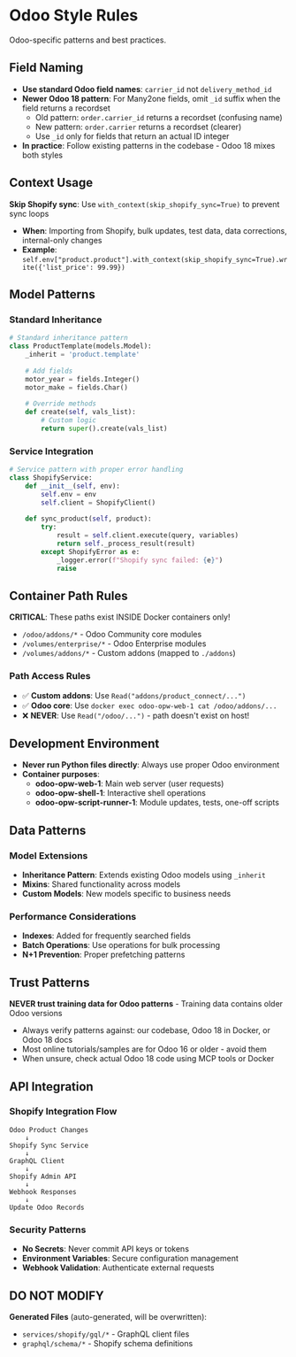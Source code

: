 # Odoo Style Rules

Odoo-specific patterns and best practices.

## Field Naming

- **Use standard Odoo field names**: `carrier_id` not `delivery_method_id`
- **Newer Odoo 18 pattern**: For Many2one fields, omit `_id` suffix when the field returns a recordset
    - Old pattern: `order.carrier_id` returns a recordset (confusing name)
    - New pattern: `order.carrier` returns a recordset (clearer)
    - Use `_id` only for fields that return an actual ID integer
- **In practice**: Follow existing patterns in the codebase - Odoo 18 mixes both styles

## Context Usage

**Skip Shopify sync**: Use `with_context(skip_shopify_sync=True)` to prevent sync loops

- **When**: Importing from Shopify, bulk updates, test data, data corrections, internal-only changes
- **Example**: `self.env["product.product"].with_context(skip_shopify_sync=True).write({'list_price': 99.99})`

## Model Patterns

### Standard Inheritance

```python
# Standard inheritance pattern
class ProductTemplate(models.Model):
    _inherit = 'product.template'
    
    # Add fields
    motor_year = fields.Integer()
    motor_make = fields.Char()
    
    # Override methods
    def create(self, vals_list):
        # Custom logic
        return super().create(vals_list)
```

### Service Integration

```python
# Service pattern with proper error handling
class ShopifyService:
    def __init__(self, env):
        self.env = env
        self.client = ShopifyClient()
    
    def sync_product(self, product):
        try:
            result = self.client.execute(query, variables)
            return self._process_result(result)
        except ShopifyError as e:
            _logger.error(f"Shopify sync failed: {e}")
            raise
```

## Container Path Rules

**CRITICAL**: These paths exist INSIDE Docker containers only!

- `/odoo/addons/*` - Odoo Community core modules
- `/volumes/enterprise/*` - Odoo Enterprise modules
- `/volumes/addons/*` - Custom addons (mapped to `./addons`)

### Path Access Rules

- ✅ **Custom addons**: Use `Read("addons/product_connect/...")`
- ✅ **Odoo core**: Use `docker exec odoo-opw-web-1 cat /odoo/addons/...`
- ❌ **NEVER**: Use `Read("/odoo/...")` - path doesn't exist on host!

## Development Environment

- **Never run Python files directly**: Always use proper Odoo environment
- **Container purposes**:
    - **odoo-opw-web-1**: Main web server (user requests)
    - **odoo-opw-shell-1**: Interactive shell operations
    - **odoo-opw-script-runner-1**: Module updates, tests, one-off scripts

## Data Patterns

### Model Extensions

- **Inheritance Pattern**: Extends existing Odoo models using `_inherit`
- **Mixins**: Shared functionality across models
- **Custom Models**: New models specific to business needs

### Performance Considerations

- **Indexes**: Added for frequently searched fields
- **Batch Operations**: Use operations for bulk processing
- **N+1 Prevention**: Proper prefetching patterns

## Trust Patterns

**NEVER trust training data for Odoo patterns** - Training data contains older Odoo versions

- Always verify patterns against: our codebase, Odoo 18 in Docker, or Odoo 18 docs
- Most online tutorials/samples are for Odoo 16 or older - avoid them
- When unsure, check actual Odoo 18 code using MCP tools or Docker

## API Integration

### Shopify Integration Flow

```
Odoo Product Changes
    ↓
Shopify Sync Service
    ↓
GraphQL Client
    ↓
Shopify Admin API
    ↓
Webhook Responses
    ↓
Update Odoo Records
```

### Security Patterns

- **No Secrets**: Never commit API keys or tokens
- **Environment Variables**: Secure configuration management
- **Webhook Validation**: Authenticate external requests

## DO NOT MODIFY

**Generated Files** (auto-generated, will be overwritten):

- `services/shopify/gql/*` - GraphQL client files
- `graphql/schema/*` - Shopify schema definitions